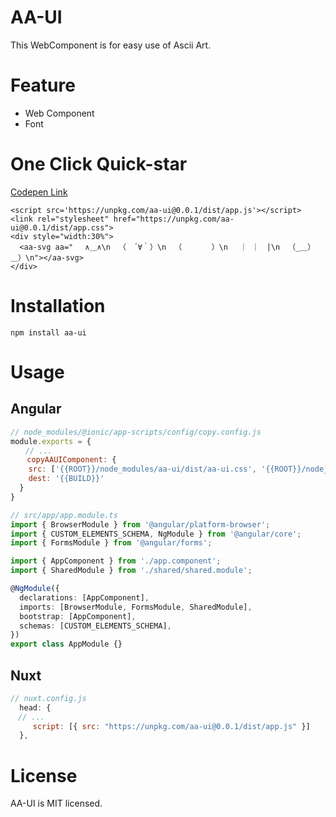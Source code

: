 # AA-UI
This WebComponent is for easy use of Ascii Art.

# Feature
- Web Component
- Font

# One Click Quick-star
[Codepen Link](https://codepen.io/scrpgil/pen/BOVBae)

```
<script src='https://unpkg.com/aa-ui@0.0.1/dist/app.js'></script>
<link rel="stylesheet" href="https://unpkg.com/aa-ui@0.0.1/dist/app.css">
<div style="width:30%">
  <aa-svg aa="　 ∧＿∧\n 　（　´∀｀）\n 　（　　　　）\n 　｜ ｜　|\n 　（_＿）＿）\n"></aa-svg>
</div>
```

# Installation

```
npm install aa-ui
```

# Usage
## Angular

```javascript
// node_modules/@ionic/app-scripts/config/copy.config.js
module.exports = {
　　// ...
　  copyAAUIComponent: {
    src: ['{{ROOT}}/node_modules/aa-ui/dist/aa-ui.css', '{{ROOT}}/node_modules/aa-ui/dist/aa-ui.js', '{{ROOT}}/node_modules/aa-ui/dist/aa-ui**/*'],
    dest: '{{BUILD}}'
  }
} 
```

```typescript
// src/app/app.module.ts
import { BrowserModule } from '@angular/platform-browser';
import { CUSTOM_ELEMENTS_SCHEMA, NgModule } from '@angular/core';
import { FormsModule } from '@angular/forms';

import { AppComponent } from './app.component';
import { SharedModule } from './shared/shared.module';

@NgModule({
  declarations: [AppComponent],
  imports: [BrowserModule, FormsModule, SharedModule],
  bootstrap: [AppComponent],
  schemas: [CUSTOM_ELEMENTS_SCHEMA],
})
export class AppModule {}
```

## Nuxt

```javascript
// nuxt.config.js
  head: {
　// ...
     script: [{ src: "https://unpkg.com/aa-ui@0.0.1/dist/app.js" }]
  },

```


# License
AA-UI is MIT licensed.
